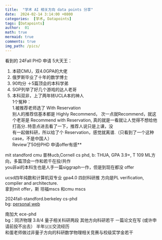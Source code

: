 ```yaml
---
title:  "学术 AI 相关方向 data points 分享"
date:  2024-02-14 3:14:00 +0800
categories:  [学术, Datapoints] 
tags: [Datapoints]   
author:  01                    
math: true
mermaid: true
comments: true
img_path: /pics/
---
```



看到的 24Fall PHD 申请
5大天王：
  1. 本硕CMU，双4.0GPA的大佬<br>
  2. 俄罗斯毕业了十年的数学博士<br>
  3. 90均分 ＋5篇顶会的本科学弟<br>
  4. SOP列举了好几个游戏的达人老哥<br>
  5. 本科双非，上了两年转UCLA本的神人<br>
1个冤种：<br>
1.被推荐老师选了 With Reservation<br>
别人的推荐信基本都是 Highly Recommend， 次一点就Recommend，就这个老哥是 Recommend with Reservation, 真的就是一看就让人觉得不想给他打高分..特意点进去看了一下，推荐人说只是上课，没<br>
有一起做科研，所以给了个 Reservation，感觉就离谱.（只看到了一个这种case，不是中国人）<br>
Review了50份PHD 申请offer有感**<br>

mit standford cmu 普林ucb,Cornell cs phd, b: THUA, GPA 3.9+, T 109 ML方向，多篇顶会一作和若千在投/共作<br>
you非ai的本科生也是人手一篇siggraph一作，但是到现在都没 offer  <br>

ucsd四年纯数和计算机双专业 gpa4.0 四封科研推 方向是PL verification, compiler and architecture.<br>
拿到mit offer，斯 坦福mscs 和cmu mscs <br>

2024fall-standford.berkeley cs-phd <br>
bg: [personal web](https://www.junyi42.com/) <br>

南加大 ece-phd   <br>
bg：同济物理 3.8/4 量子相关科研两段 其他方向科研若干 一篇论文在写 (或许申请前投不出去） 半年🇺🇸交流经历<br>
和蛋老师做过非量子方向的科研数学物理相关竞赛与校级奖学金若干<br>
